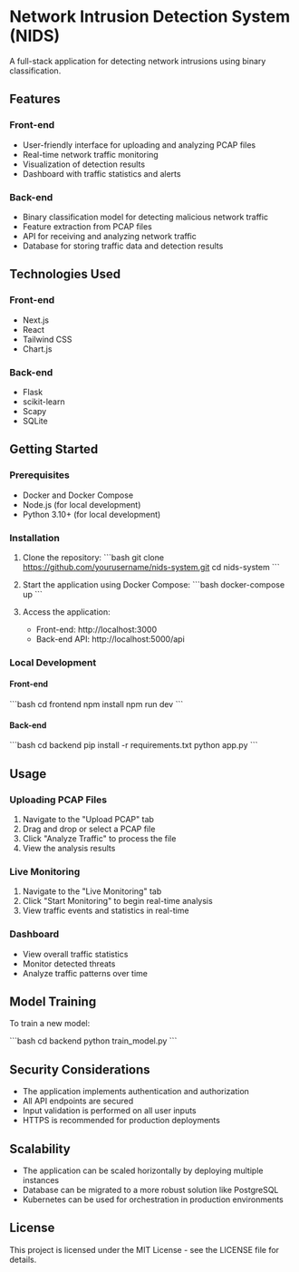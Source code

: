 # Network Intrusion Detection System (NIDS)

A full-stack application for detecting network intrusions using binary classification.

## Features

### Front-end
- User-friendly interface for uploading and analyzing PCAP files
- Real-time network traffic monitoring
- Visualization of detection results
- Dashboard with traffic statistics and alerts

### Back-end
- Binary classification model for detecting malicious network traffic
- Feature extraction from PCAP files
- API for receiving and analyzing network traffic
- Database for storing traffic data and detection results

## Technologies Used

### Front-end
- Next.js
- React
- Tailwind CSS
- Chart.js

### Back-end
- Flask
- scikit-learn
- Scapy
- SQLite

## Getting Started

### Prerequisites
- Docker and Docker Compose
- Node.js (for local development)
- Python 3.10+ (for local development)

### Installation

1. Clone the repository:
\`\`\`bash
git clone https://github.com/yourusername/nids-system.git
cd nids-system
\`\`\`

2. Start the application using Docker Compose:
\`\`\`bash
docker-compose up
\`\`\`

3. Access the application:
   - Front-end: http://localhost:3000
   - Back-end API: http://localhost:5000/api

### Local Development

#### Front-end
\`\`\`bash
cd frontend
npm install
npm run dev
\`\`\`

#### Back-end
\`\`\`bash
cd backend
pip install -r requirements.txt
python app.py
\`\`\`

## Usage

### Uploading PCAP Files
1. Navigate to the "Upload PCAP" tab
2. Drag and drop or select a PCAP file
3. Click "Analyze Traffic" to process the file
4. View the analysis results

### Live Monitoring
1. Navigate to the "Live Monitoring" tab
2. Click "Start Monitoring" to begin real-time analysis
3. View traffic events and statistics in real-time

### Dashboard
- View overall traffic statistics
- Monitor detected threats
- Analyze traffic patterns over time

## Model Training

To train a new model:

\`\`\`bash
cd backend
python train_model.py
\`\`\`

## Security Considerations

- The application implements authentication and authorization
- All API endpoints are secured
- Input validation is performed on all user inputs
- HTTPS is recommended for production deployments

## Scalability

- The application can be scaled horizontally by deploying multiple instances
- Database can be migrated to a more robust solution like PostgreSQL
- Kubernetes can be used for orchestration in production environments

## License

This project is licensed under the MIT License - see the LICENSE file for details.
